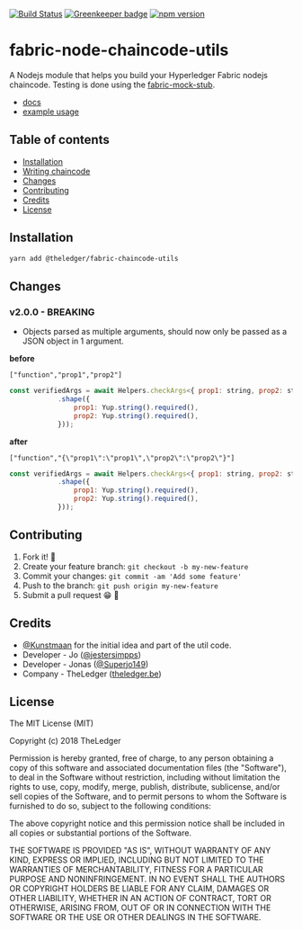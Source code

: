 [![Build Status](https://travis-ci.org/wearetheledger/fabric-node-chaincode-utils.svg?branch=master)](https://travis-ci.org/wearetheledger/fabric-node-chaincode-utils) [![Greenkeeper badge](https://badges.greenkeeper.io/wearetheledger/fabric-node-chaincode-utils.svg)](https://greenkeeper.io/) [![npm version](https://badge.fury.io/js/%40theledger%2Ffabric-chaincode-utils.svg)](https://badge.fury.io/js/%40theledger%2Ffabric-chaincode-utils)
# fabric-node-chaincode-utils
A Nodejs module that helps you build your Hyperledger Fabric nodejs chaincode. Testing is done using the [fabric-mock-stub](https://github.com/wearetheledger/fabric-mock-stub).

- [docs](https://wearetheledger.github.io/fabric-node-chaincode-utils)
- [example usage](https://github.com/wearetheledger/fabric-network-boilerplate/tree/master/chaincode/node)

## Table of contents
- [Installation](#installation)
- [Writing chaincode](https://github.com/wearetheledger/fabric-node-chaincode-utils/wiki/Writing-chaincode)
- [Changes](#changes)
- [Contributing](#contributing)
- [Credits](#credits)
- [License](#license)

## Installation 
```sh
yarn add @theledger/fabric-chaincode-utils
```

## Changes

### v2.0.0 - BREAKING
- Objects parsed as multiple arguments, should now only be passed as a JSON object in 1 argument.

**before**
```
["function","prop1","prop2"]
```

```javascript
const verifiedArgs = await Helpers.checkArgs<{ prop1: string, prop2: string }>(args, Yup.object()
            .shape({
                prop1: Yup.string().required(),
                prop2: Yup.string().required(),
            }));
```

**after**
```
["function","{\"prop1\":\"prop1\",\"prop2\":\"prop2\"}"]
```

```javascript
const verifiedArgs = await Helpers.checkArgs<{ prop1: string, prop2: string }>(args[0], Yup.object()
            .shape({
                prop1: Yup.string().required(),
                prop2: Yup.string().required(),
            }));
```

## Contributing
 
1. Fork it! 🍴
2. Create your feature branch: `git checkout -b my-new-feature`
3. Commit your changes: `git commit -am 'Add some feature'`
4. Push to the branch: `git push origin my-new-feature`
5. Submit a pull request 😁 🎉

## Credits

- [@Kunstmaan](https://github.com/Kunstmaan/hyperledger-fabric-node-chaincode-utils) for the initial idea and part of the util code.
- Developer - Jo ([@jestersimpps](https://github.com/jestersimpps))
- Developer - Jonas ([@Superjo149](https://github.com/Superjo149))
- Company - TheLedger ([theledger.be](https://theledger.be))

## License
The MIT License (MIT)

Copyright (c) 2018 TheLedger

Permission is hereby granted, free of charge, to any person obtaining a copy of this software and associated documentation files (the "Software"), to deal in the Software without restriction, including without limitation the rights to use, copy, modify, merge, publish, distribute, sublicense, and/or sell copies of the Software, and to permit persons to whom the Software is furnished to do so, subject to the following conditions:

The above copyright notice and this permission notice shall be included in all copies or substantial portions of the Software.

THE SOFTWARE IS PROVIDED "AS IS", WITHOUT WARRANTY OF ANY KIND, EXPRESS OR IMPLIED, INCLUDING BUT NOT LIMITED TO THE WARRANTIES OF MERCHANTABILITY, FITNESS FOR A PARTICULAR PURPOSE AND NONINFRINGEMENT. IN NO EVENT SHALL THE AUTHORS OR COPYRIGHT HOLDERS BE LIABLE FOR ANY CLAIM, DAMAGES OR OTHER LIABILITY, WHETHER IN AN ACTION OF CONTRACT, TORT OR OTHERWISE, ARISING FROM, OUT OF OR IN CONNECTION WITH THE SOFTWARE OR THE USE OR OTHER DEALINGS IN THE SOFTWARE.
